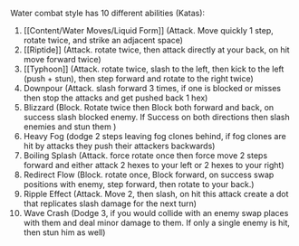 Water combat style has 10 different abilities (Katas):

 1. [[Content/Water Moves/Liquid Form]] (Attack. Move quickly 1 step, rotate twice, and strike an adjacent space)
 2.  [[Riptide]] (Attack. rotate twice, then attack directly at your back, on hit move forward twice)
 3. [[Typhoon]] (Attack. rotate twice, slash to the left, then kick to the left (push +  stun), then step forward and rotate to the right twice)
 4. Downpour (Attack. slash forward 3 times, if one is blocked or misses then stop the attacks and get pushed back 1 hex)
 5. Blizzard (Block. Rotate twice then Block both forward and back, on success slash blocked enemy. If Success on both  directions then slash enemies and stun them )
 6. Heavy Fog (dodge 2 steps leaving fog clones behind, if fog clones are hit by attacks they push their attackers backwards)
 7. Boiling Splash (Attack. force rotate once then force move 2 steps forward and either attack 2 hexes to your left or 2 hexes to your right)
 8. Redirect Flow (Block. rotate once, Block forward, on success swap positions with enemy, step forward, then rotate to your back.)
 9. Ripple Effect (Attack. Move 2, then slash, on hit this attack create a dot that replicates slash damage for the next turn)
 10. Wave Crash (Dodge 3, if you would collide with an enemy swap places with them and deal minor damage to them. If only a single enemy is hit, then stun him as well)
 